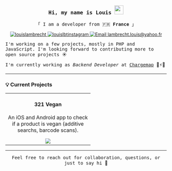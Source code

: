 <!-- Intro  -->
<h3 align="center">
    <samp>Hi, my name is Louis <img src="https://media.giphy.com/media/hvRJCLFzcasrR4ia7z/giphy.gif" width="28">
    </samp>
</h3>

<p align="center"> 
  <samp>
    「 I am a developer from 🇫🇷 <b>France</b> 」
    <br>
  </samp>
</p>

<p align="center">
 <a href="https://www.linkedin.com/in/louis-lambrecht-19b24411a/" target="_blank">
  <img src="https://img.shields.io/badge/LinkedIn-0077B5?style=for-the-badge&logo=linkedin&logoColor=white" alt="louislambrecht"/>
 </a>

 <a href="https://www.instagram.com/lbt_louis.v/" target="_blank">
  <img src="https://img.shields.io/badge/Instagram-fe4164?style=for-the-badge&logo=instagram&logoColor=white" alt="louislbtinstagram" />
 </a> 

<a href="mailto:lambrecht.louis@yahoo.fr">
  <img src="https://img.shields.io/badge/Email-000001?style=for-the-badge&logo=mail.ru&logoColor=white" alt="Email lambrecht.louis@yahoo.fr"/>
</a>
</p>

<p>
<samp>
I'm working on a few projects, mostly in PHP and JavaScript. I'm looking forward to contributing more to open source projects </samp>☀️ 

<samp>I'm currently working as *Backend Developer* at [Chargemap](https://fr.chargemap.com/) </samp>🚗⚡🔋
</p>

---

### 💡 Current Projects

<div align="center">
<table>
  <tr>
    <td align="center" width="250px">
      <h4>321 Vegan</h4>
      <p>
        An iOS and Android app to check if a product is vegan (additive searchs, barcode scans).
      </p>
      <a href="[https://linktr.ee/321vegan](https://github.com/llambrecht/321vegan-app)">
        <img src="https://img.shields.io/badge/View%20on%20GitHub-000000?style=for-the-badge&logo=github&logoColor=white" />
      </a>
    </td>
  </tr>
</table>
</div>

---

<p align="center">
<samp> Feel free to reach out for collaboration, questions, or just to say hi </samp> 👋
</p>
